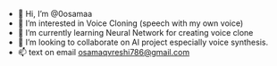 - 👋 Hi, I’m @0osamaa
- 👀 I’m interested in Voice Cloning (speech with my own voice)
- 🌱 I’m currently learning Neural Network for creating voice clone 
- 💞️ I’m looking to collaborate on AI project especially voice synthesis.
- 📫 text on email osamaqvreshi786@gmail.com

<!---
0osamaa/0osamaa is a ✨ special ✨ repository because its `README.md` (this file) appears on your GitHub profile.
You can click the Preview link to take a look at your changes.
--->
